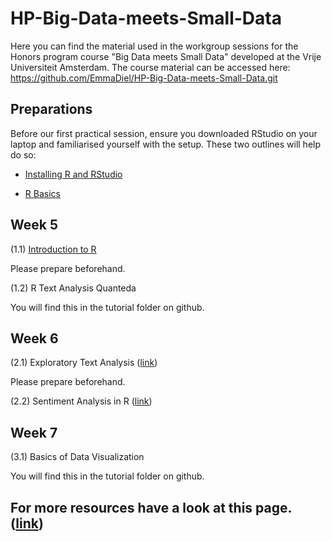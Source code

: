 # HP-Big-Data-meets-Small-Data

Here you can find the material used in the workgroup sessions for the Honors program course "Big Data meets Small Data" developed at the Vrije Universiteit Amsterdam. The course material can be accessed here: <https://github.com/EmmaDiel/HP-Big-Data-meets-Small-Data.git>

## Preparations

Before our first practical session, ensure you downloaded RStudio on your laptop and familiarised yourself with the setup. These two outlines will help do so:

* [Installing R and RStudio](https://github.com/EmmaDiel/HP-Big-Data-meets-Small-Data/blob/main/Preparation/R-basics---Installing-R.md)

* [R Basics](https://github.com/EmmaDiel/HP-Big-Data-meets-Small-Data/blob/main/Preparation/R-basics---Getting-started.md)


## Week 5

(1.1) [Introduction to R](https://htmlpreview.github.io/?https://github.com/EmmaDiel/HP-Big-Data-meets-Small-Data/blob/main/tutorials/-1.1--Introduction-to-R.html)


Please prepare beforehand.

(1.2) R Text Analysis Quanteda

You will find this in the tutorial folder on github.

## Week 6

(2.1) Exploratory Text Analysis ([link](https://htmlpreview.github.io/?https://github.com/mzamani2/R-for-BDSM/blob/master/tutorials/exploratory_text_analysis.html))

Please prepare beforehand.

(2.2) Sentiment Analysis in R ([link](https://htmlpreview.github.io/?https://github.com/mzamani2/R_for_SMA/blob/master/tutorials/Tutorial%204%20-%2011%20May/Tutorial_4/sentiment_analysis_in_R.html))

## Week 7

(3.1) Basics of Data Visualization

You will find this in the tutorial folder on github.

## For more resources have a look at this page. ([link](https://github.com/ccs-amsterdam/r-course-material))
